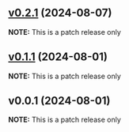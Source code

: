 ## [v0.2.1](https://github.com/Practically/Release-CI-Playground/compare/v0.1.1...v0.2.1) (2024-08-07)

**NOTE:** This is a patch release only

## [v0.1.1](https://github.com/Practically/Release-CI-Playground/compare/v0.0.1...v0.1.1) (2024-08-01)

**NOTE:** This is a patch release only

## v0.0.1 (2024-08-01)

**NOTE:** This is a patch release only


